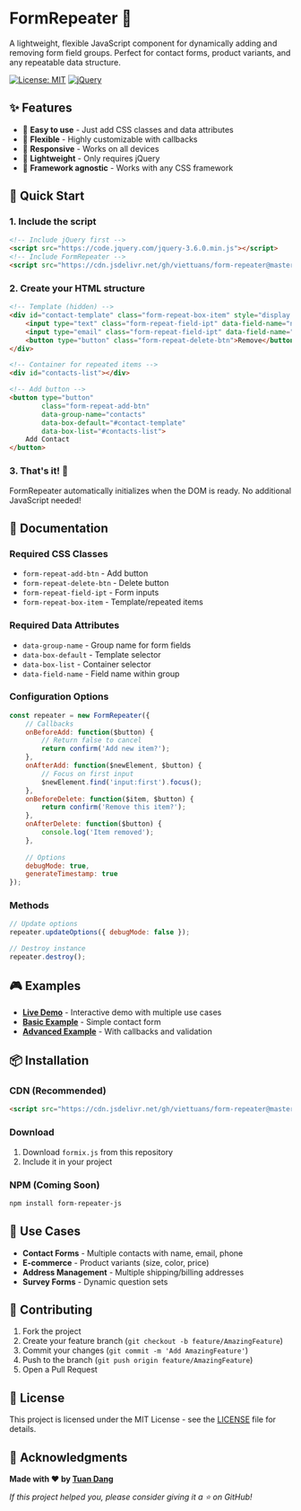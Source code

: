 # FormRepeater 🔄

A lightweight, flexible JavaScript component for dynamically adding and removing form field groups. Perfect for contact forms, product variants, and any repeatable data structure.

[![License: MIT](https://img.shields.io/badge/License-MIT-yellow.svg)](https://opensource.org/licenses/MIT)
[![jQuery](https://img.shields.io/badge/jQuery-3.0+-blue.svg)](https://jquery.com/)

## ✨ Features

- 🚀 **Easy to use** - Just add CSS classes and data attributes
- 🎯 **Flexible** - Highly customizable with callbacks
- 📱 **Responsive** - Works on all devices
- 🔧 **Lightweight** - Only requires jQuery
- 🎨 **Framework agnostic** - Works with any CSS framework

## 🚀 Quick Start

### 1. Include the script
```html
<!-- Include jQuery first -->
<script src="https://code.jquery.com/jquery-3.6.0.min.js"></script>
<!-- Include FormRepeater -->
<script src="https://cdn.jsdelivr.net/gh/viettuans/form-repeater@master/public/formix.js"></script>
```

### 2. Create your HTML structure
```html
<!-- Template (hidden) -->
<div id="contact-template" class="form-repeat-box-item" style="display: none;">
    <input type="text" class="form-repeat-field-ipt" data-field-name="name" placeholder="Name">
    <input type="email" class="form-repeat-field-ipt" data-field-name="email" placeholder="Email">
    <button type="button" class="form-repeat-delete-btn">Remove</button>
</div>

<!-- Container for repeated items -->
<div id="contacts-list"></div>

<!-- Add button -->
<button type="button" 
        class="form-repeat-add-btn"
        data-group-name="contacts"
        data-box-default="#contact-template"
        data-box-list="#contacts-list">
    Add Contact
</button>
```

### 3. That's it! 🎉
FormRepeater automatically initializes when the DOM is ready. No additional JavaScript needed!

## 📖 Documentation

### Required CSS Classes
- `form-repeat-add-btn` - Add button
- `form-repeat-delete-btn` - Delete button  
- `form-repeat-field-ipt` - Form inputs
- `form-repeat-box-item` - Template/repeated items

### Required Data Attributes
- `data-group-name` - Group name for form fields
- `data-box-default` - Template selector
- `data-box-list` - Container selector
- `data-field-name` - Field name within group

### Configuration Options
```javascript
const repeater = new FormRepeater({
    // Callbacks
    onBeforeAdd: function($button) {
        // Return false to cancel
        return confirm('Add new item?');
    },
    onAfterAdd: function($newElement, $button) {
        // Focus on first input
        $newElement.find('input:first').focus();
    },
    onBeforeDelete: function($item, $button) {
        return confirm('Remove this item?');
    },
    onAfterDelete: function($button) {
        console.log('Item removed');
    },
    
    // Options
    debugMode: true,
    generateTimestamp: true
});
```

### Methods
```javascript
// Update options
repeater.updateOptions({ debugMode: false });

// Destroy instance
repeater.destroy();
```

## 🎮 Examples

- **[Live Demo](demo.html)** - Interactive demo with multiple use cases
- **[Basic Example](examples/basic-example.html)** - Simple contact form
- **[Advanced Example](examples/advanced-example.html)** - With callbacks and validation

## 📦 Installation

### CDN (Recommended)
```html
<script src="https://cdn.jsdelivr.net/gh/viettuans/form-repeater@master/public/formix.js"></script>
```

### Download
1. Download `formix.js` from this repository
2. Include it in your project

### NPM (Coming Soon)
```bash
npm install form-repeater-js
```

## 🎯 Use Cases

- **Contact Forms** - Multiple contacts with name, email, phone
- **E-commerce** - Product variants (size, color, price)
- **Address Management** - Multiple shipping/billing addresses
- **Survey Forms** - Dynamic question sets

## 🤝 Contributing

1. Fork the project
2. Create your feature branch (`git checkout -b feature/AmazingFeature`)
3. Commit your changes (`git commit -m 'Add AmazingFeature'`)
4. Push to the branch (`git push origin feature/AmazingFeature`)
5. Open a Pull Request

## 📄 License

This project is licensed under the MIT License - see the [LICENSE](LICENSE) file for details.

## 🙏 Acknowledgments

**Made with ❤️ by [Tuan Dang](https://github.com/viettuans)**

*If this project helped you, please consider giving it a ⭐ on GitHub!*